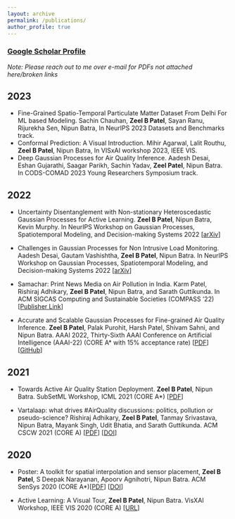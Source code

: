 ```yaml
---
layout: archive
permalink: /publications/
author_profile: true
---
```


<h3><a style="text-decoration:underline" href="https://scholar.google.com/citations?user=7LY1_u4AAAAJ&hl=en">Google Scholar Profile</a></h3>

*Note: Please reach out to me over e-mail for PDFs not attached here/broken links*

## 2023
* Fine-Grained Spatio-Temporal Particulate Matter Dataset From Delhi For ML based Modeling. Sachin Chauhan, **Zeel B Patel**, Sayan Ranu, Rijurekha Sen, Nipun Batra, In NeurIPS 2023 Datasets and Benchmarks track.
* Conformal Prediction: A Visual Introduction. Mihir Agarwal, Lalit Routhu, **Zeel B Patel**, Nipun Batra, In VISxAI workshop 2023, IEEE VIS.
* Deep Gaussian Processes for Air Quality Inference. Aadesh Desai, Eshan Gujarathi, Saagar Parikh, Sachin Yadav, **Zeel Patel**, Nipun Batra. In CODS-COMAD 2023 Young Researchers Symposium track.

## 2022

* Uncertainty Disentanglement with Non-stationary Heteroscedastic Gaussian Processes for Active Learning. **Zeel B Patel**, Nipun Batra, Kevin Murphy. In NeurIPS Workshop on Gaussian Processes, Spatiotemporal Modeling, and Decision-making Systems 2022 [[arXiv](https://arxiv.org/abs/2210.10964)]

* Challenges in Gaussian Processes for Non Intrusive Load Monitoring. Aadesh Desai, Gautam Vashishtha, **Zeel B Patel**, Nipun Batra. In NeurIPS Workshop on Gaussian Processes, Spatiotemporal Modeling, and Decision-making Systems 2022 [[arXiv](https://arxiv.org/abs/2211.13018)]

* Samachar: Print News Media on Air Pollution in India. Karm Patel, Rishiraj Adhikary, **Zeel B Patel**, Nipun Batra, and Sarath Guttikunda. In ACM SIGCAS Computing and Sustainable Societies (COMPASS ’22) [[Publisher Link](https://dl.acm.org/doi/abs/10.1145/3530190.3534812)]

* Accurate and Scalable Gaussian Processes for Fine-grained Air Quality Inference. **Zeel B Patel**, Palak Purohit, Harsh Patel, Shivam Sahni, and Nipun Batra. AAAI 2022, Thirty-Sixth AAAI Conference on Artificial Intelligence (AAAI-22) (CORE A* with 15% acceptance rate) [[PDF](https://nipunbatra.github.io/papers/2022/aaai_22_air.pdf)] [[GitHub](https://github.com/patel-zeel/AAAI22)]

## 2021
* Towards Active Air Quality Station Deployment. **Zeel B Patel**, Nipun Batra. SubSetML Workshop, ICML 2021 (CORE A*) [[PDF](https://github.com/patel-zeel/patel-zeel.github.io/blob/master/_publications/papers/SubSetML21.pdf)]

* Vartalaap: what drives #AirQuality discussions: politics, pollution or pseudo-science? Rishiraj Adhikary, **Zeel B Patel**, Tanmay Srivastava, Nipun Batra, Mayank Singh, Udit Bhatia, and Sarath Guttikunda. ACM CSCW 2021 (CORE A) [[PDF](https://nipunbatra.github.io/papers/2021/vartalaap.pdf)] [[DOI](https://dl.acm.org/doi/abs/10.1145/3449170)]

## 2020
* Poster: A toolkit for spatial interpolation and sensor placement, **Zeel B Patel**, S Deepak Narayanan, Apoorv Agnihotri, Nipun Batra. ACM SenSys 2020 (CORE A*)[[PDF](https://github.com/patel-zeel/patel-zeel.github.io/blob/master/_publications/papers/polire.pdf)] [[DOI](https://dl.acm.org/doi/abs/10.1145/3384419.3430407)]

* Active Learning: A Visual Tour, **Zeel B Patel**, Nipun Batra. VisXAI Workshop, IEEE VIS 2020 (CORE A) [[URL](https://patel-zeel.github.io/active-learning-visualization)]
